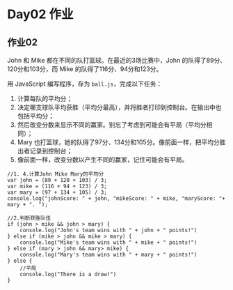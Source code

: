 # Day02 作业



## 作业02

John 和 Mike 都在不同的队打篮球。在最近的3场比赛中，John 的队得了89分、120分和103分，而 Mike 的队得了116分、94分和123分。

用 JavaScript 编写程序，存为 `ball.js`，完成以下任务：

1. 计算每队的平均分；
2. 决定哪支球队平均获胜（平均分最高），并将胜者打印到控制台。在输出中也包括平均分；
3. 然后改变分数来显示不同的赢家。别忘了考虑到可能会有平局（平均分相同）；
4. Mary 也打篮球，她的队得了97分、134分和105分。像前面一样，把平均分胜出者记录到控制台；
5. 像前面一样，改变分数以产生不同的赢家，记住可能会有平局。

```
//1. 4.计算John Mike Mary的平均分
var john = (89 + 120 + 103) / 3;
var mike = (116 + 94 + 123) / 3;
var mary = (97 + 134 + 105) / 3;
console.log("johnScore: " + john, "mikeScore: " + mike, "maryScore: "+ mary + ". ");

//2.判断获胜队伍
if (john > mike && john > mary) {
    console.log("John's team wins with " + john + " points!")
} else if (mike > john && mike > mary) {
    console.log("Mike's team wins with " + mike + " points!")
} else if (mary > john && mary> mike) {
    console.log("Mary's team wins with " + mary + " points!")
} else {
    //平局
    console.log("There is a draw!")
}
```

